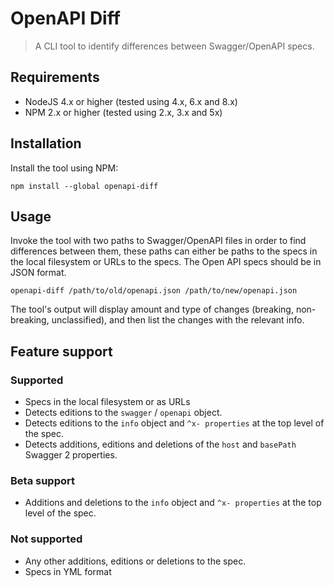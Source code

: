 # OpenAPI Diff
> A CLI tool to identify differences between Swagger/OpenAPI specs.

## Requirements
- NodeJS 4.x or higher (tested using 4.x, 6.x and 8.x)
- NPM 2.x or higher (tested using 2.x, 3.x and 5x)

## Installation

Install the tool using NPM:
```
npm install --global openapi-diff
```

## Usage
Invoke the tool with two paths to Swagger/OpenAPI files in order to find differences between them, these paths can either be paths to the specs in the local filesystem or URLs to the specs. 
The Open API specs should be in JSON format.
```
openapi-diff /path/to/old/openapi.json /path/to/new/openapi.json 
```

The tool's output will display amount and type of changes (breaking, non-breaking, unclassified), and then list the changes with the relevant info.

## Feature support

### Supported
- Specs in the local filesystem or as URLs
- Detects editions to the `swagger` / `openapi` object.
- Detects editions to the `info` object and `^x- properties` at the top level of the spec.
- Detects additions, editions and deletions of the `host` and `basePath` Swagger 2 properties.

### Beta support 
- Additions and deletions to the `info` object and `^x- properties` at the top level of the spec.

### Not supported
- Any other additions, editions or deletions to the spec.
- Specs in YML format